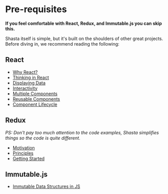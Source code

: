 # Pre-requisites

**If you feel comfortable with React, Redux, and Immutable.js you can skip this.**


Shasta itself is simple, but it's built on the shoulders of other great projects. Before diving in, we recommend reading the following:

## React

- [Why React?](https://facebook.github.io/react/docs/why-react.html)
- [Thinking in React](https://facebook.github.io/react/docs/thinking-in-react.html)
- [Displaying Data](https://facebook.github.io/react/docs/displaying-data.html)
- [Interactivity](https://facebook.github.io/react/docs/interactivity-and-dynamic-uis.html)
- [Multiple Components](https://facebook.github.io/react/docs/multiple-components.html)
- [Reusable Components](https://facebook.github.io/react/docs/reusable-components.html)
- [Component Lifecycle](https://facebook.github.io/react/docs/component-specs.html)

## Redux

*PS: Don't pay too much attention to the code examples, Shasta simplifies things so the code is quite different.*

- [Motivation](http://redux.js.org/docs/introduction/Motivation.html)
- [Principles](http://redux.js.org/docs/introduction/ThreePrinciples.html)
- [Getting Started](https://egghead.io/series/getting-started-with-redux)

## Immutable.js

- [Immutable Data Structures in JS](http://jlongster.com/Using-Immutable-Data-Structures-in-JavaScript)
